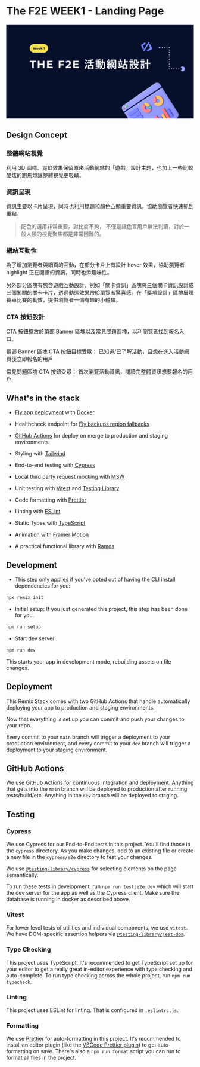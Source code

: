 # The F2E WEEK1 - Landing Page

![preview](./app/assets/image/preview.jpg)

## Design Concept

### 整體網站視覺

利用 3D 圖標、霓虹效果保留原來活動網站的「遊戲」設計主題，也加上一些比較酷炫的跑馬燈讓整體視覺更吸睛。

### 資訊呈現

資訊主要以卡片呈現，同時也利用標題和顏色凸顯重要資訊，協助瀏覽者快速抓到重點。

> 配色的選用非常重要，對比度不夠，
> 不僅是讓色盲用戶無法判讀，對於一般人類的視覺聚焦都是非常困難的。

### 網站互動性

為了增加瀏覽者與網頁的互動，在部分卡片上有設計 hover 效果，協助瀏覽者 highlight 正在閱讀的資訊，同時也添趣味性。

另外部分區塊有包含遊戲互動設計，例如「關卡資訊」區塊將三個關卡資訊設計成三個闖關的關卡卡片，透過動態效果帶給瀏覽者驚喜感。在「獎項設計」區塊展現賽車比賽的動效，提供瀏覽者一個有趣的小體驗。

### CTA 按鈕設計

CTA 按鈕擺放於頂部 Banner 區塊以及常見問題區塊，以利瀏覽者找到報名入口。

頂部 Banner 區塊 CTA 按鈕目標受眾：
已知道/已了解活動，且想在進入活動網頁後立即報名的用戶

常見問題區塊 CTA 按鈕受眾：
首次瀏覽活動資訊，閱讀完整體資訊想要報名的用戶

## What's in the stack

- [Fly app deployment](https://fly.io) with [Docker](https://www.docker.com/)

- Healthcheck endpoint for [Fly backups region fallbacks](https://fly.io/docs/reference/configuration/#services-http_checks)

- [GitHub Actions](https://github.com/features/actions) for deploy on merge to production and staging environments

- Styling with [Tailwind](https://tailwindcss.com/)

- End-to-end testing with [Cypress](https://cypress.io)

- Local third party request mocking with [MSW](https://mswjs.io)

- Unit testing with [Vitest](https://vitest.dev) and [Testing Library](https://testing-library.com)

- Code formatting with [Prettier](https://prettier.io)

- Linting with [ESLint](https://eslint.org)

- Static Types with [TypeScript](https://typescriptlang.org)

- Animation with [Framer Motion](https://www.framer.com/motion/)

- A practical functional library with [Ramda](https://ramdajs.com/)

## Development

- This step only applies if you've opted out of having the CLI install dependencies for you:

```bash
npx remix init
```

- Initial setup: If you just generated this project, this step has been done for you.

```bash
npm run setup
```

- Start dev server:

```bash
npm run dev
```

This starts your app in development mode, rebuilding assets on file changes.


## Deployment

This Remix Stack comes with two GitHub Actions that handle automatically deploying your app to production and staging environments.

Now that everything is set up you can commit and push your changes to your repo.

Every commit to your `main` branch will trigger a deployment to your production environment,
and every commit to your `dev` branch will trigger a deployment to your staging environment.


## GitHub Actions

We use GitHub Actions for continuous integration and deployment.
Anything that gets into the `main` branch will be deployed to production after running tests/build/etc.
Anything in the `dev` branch will be deployed to staging.

## Testing

### Cypress

We use Cypress for our End-to-End tests in this project. You'll find those in the `cypress` directory.
As you make changes, add to an existing file or create a new file in the `cypress/e2e` directory to test your changes.

We use [`@testing-library/cypress`](https://testing-library.com/cypress) for selecting elements on the page semantically.

To run these tests in development, run `npm run test:e2e:dev` which will start the dev server for the app as well as the Cypress client. Make sure the database is running in docker as described above.

### Vitest

For lower level tests of utilities and individual components, we use `vitest`.
We have DOM-specific assertion helpers via [`@testing-library/jest-dom`](https://testing-library.com/jest-dom).

### Type Checking

This project uses TypeScript.
It's recommended to get TypeScript set up for your editor to get a really great in-editor experience with type checking and auto-complete. To run type checking across the whole project, run `npm run typecheck`.

### Linting

This project uses ESLint for linting. That is configured in `.eslintrc.js`.

### Formatting

We use [Prettier](https://prettier.io/) for auto-formatting in this project.
It's recommended to install an editor plugin (like the [VSCode Prettier plugin](https://marketplace.visualstudio.com/items?itemName=esbenp.prettier-vscode)) to get auto-formatting on save. There's also a `npm run format` script you can run to format all files in the project.


